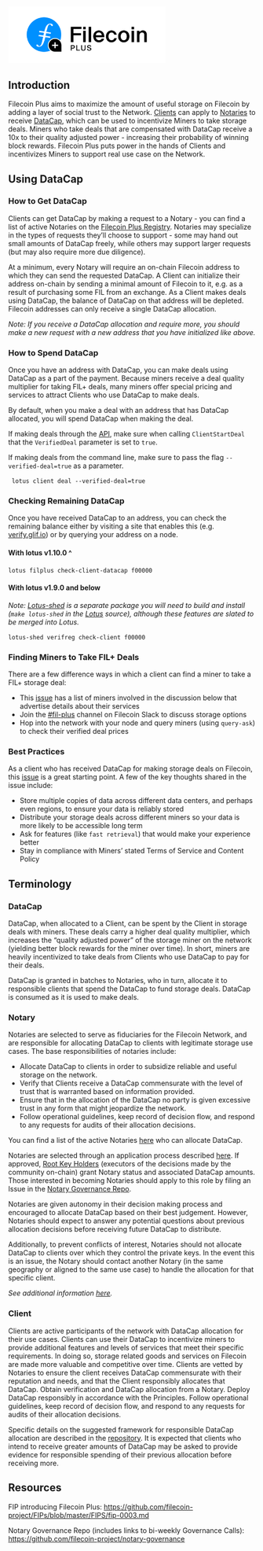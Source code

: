 <p align="left">
  <img src="docs/_media/Filecoin-plus-logo-color-dark.png" alt="Filecoin Plus Logo" width="320" />
</p>

## Introduction
Filecoin Plus aims to maximize the amount of useful storage on Filecoin by adding a layer of social trust to the Network. [Clients](#client) can apply to [Notaries](#notary) to receive [DataCap](#datacap), which can be used to incentivize Miners to take storage deals. Miners who take deals that are compensated with DataCap receive a 10x to their quality adjusted power - increasing their probability of winning block rewards. Filecoin Plus puts power in the hands of Clients and incentivizes Miners to support real use case on the Network.

## Using DataCap
### How to Get DataCap
Clients can get DataCap by making a request to a Notary - you can find a list of active Notaries on the [Filecoin Plus Registry](https://filecoinplus.on.fleek.co). Notaries may specialize in the types of requests they’ll choose to support - some may hand out small amounts of DataCap freely, while others may support larger requests (but may also require more due diligence).

At a minimum, every Notary will require an on-chain Filecoin address to which they can send the requested DataCap. A Client can initialize their address on-chain by sending a minimal amount of Filecoin to it, e.g. as a result of purchasing some FIL from an exchange. As a Client makes deals using DataCap, the balance of DataCap on that address will be depleted. Filecoin addresses can only receive a single DataCap allocation. 

_Note: If you receive a DataCap allocation and require more, you should make a new request with a new address that you have initialized like above._

### How to Spend DataCap
Once you have an address with DataCap, you can make deals using DataCap as a part of the payment. Because miners receive a deal quality multiplier for taking FIL+ deals, many miners offer special pricing and services to attract Clients who use DataCap to make deals.

By default, when you make a deal with an address that has DataCap allocated, you will spend DataCap when making the deal. 

If making deals through the [API](https://github.com/filecoin-project/lotus/blob/master/documentation/en/api-methods.md#ClientStartDeal), make sure when calling `ClientStartDeal` that the `VerifiedDeal` parameter is set to `true`. 

If making deals from the command line, make sure to pass the flag `--verified-deal=true` as a parameter.

```
 lotus client deal --verified-deal=true
```

### Checking Remaining DataCap 
Once you have received DataCap to an address, you can check the remaining balance either by visiting a site that enables this (e.g. [verify.glif.io](https://verify.glif.io/)) or by querying your address on a node. 

#### With lotus v1.10.0 ^

```
lotus filplus check-client-datacap f00000
```

#### With lotus v1.9.0 and below
_Note: [Lotus-shed](https://github.com/filecoin-project/lotus/tree/master/cmd/lotus-shed) is a separate package you will need to build and install (`make lotus-shed` in the [Lotus](https://github.com/filecoin-project/lotus) source), although these features are slated to be merged into Lotus._

```
lotus-shed verifreg check-client f00000
```

### Finding Miners to Take FIL+ Deals
There are a few difference ways in which a client can find a miner to take a FIL+ storage deal:
- This [issue](https://github.com/filecoin-project/notary-governance/issues/8) has a list of miners involved in the discussion below that advertise details about their services
- Join the [#fil-plus](https://filecoinproject.slack.com/archives/C01DLAPKDGX) channel on Filecoin Slack to discuss storage options
- Hop into the network with your node and query miners (using `query-ask`) to check their verified deal prices

### Best Practices
As a client who has received DataCap for making storage deals on Filecoin, this [issue](https://github.com/filecoin-project/notary-governance/issues/9) is a great starting point. A few of the key thoughts shared in the issue include: 

- Store multiple copies of data across different data centers, and perhaps even regions, to ensure your data is reliably stored
- Distribute your storage deals across different miners so your data is more likely to be accessible long term
- Ask for features (like `fast retrieval`) that would make your experience better
- Stay in compliance with Miners’ stated Terms of Service and Content Policy

## Terminology
### DataCap
DataCap, when allocated to a Client, can be spent by the Client in storage deals with miners. These deals carry a higher deal quality multiplier, which increases the “quality adjusted power” of the storage miner on the network (yielding better block rewards for the miner over time). In short, miners are heavily incentivized to take deals from Clients who use DataCap to pay for their deals. 

DataCap is granted in batches to Notaries, who in turn, allocate it to responsible clients that spend the DataCap to fund storage deals. DataCap is consumed as it is used to make deals. 

### Notary
Notaries are selected to serve as fiduciaries for the Filecoin Network, and are responsible for allocating DataCap to clients with legitimate storage use cases. The base responsibilities of notaries include: 
- Allocate DataCap to clients in order to subsidize reliable and useful storage on the network.
- Verify that Clients receive a DataCap commensurate with the level of trust that is warranted based on information provided.
- Ensure that in the allocation of the DataCap no party is given excessive trust in any form that might jeopardize the network.
- Follow operational guidelines, keep record of decision flow, and respond to any requests for audits of their allocation decisions.

You can find a list of the active Notaries [here](https://filecoinplus.on.fleek.co) who can allocate DataCap. 

Notaries are selected through an application process described [here](https://github.com/filecoin-project/notary-governance/tree/main/notaries#application--selection-process). If approved, [Root Key Holders](https://github.com/filecoin-project/notary-governance/tree/main/root-key-holders#overview) (executors of the decisions made by the community on-chain) grant Notary status and associated DataCap amounts. Those interested in becoming Notaries should apply to this role by filing an Issue in the [Notary Governance Repo](https://github.com/filecoin-project/notary-governance/).

Notaries are given autonomy in their decision making process and encouraged to allocate DataCap based on their best judgement. However, Notaries should expect to answer any potential questions about previous allocation decisions before receiving future DataCap to distribute. 

Additionally, to prevent conflicts of interest, Notaries should not allocate DataCap to clients over which they control the private keys. In the event this is an issue, the Notary should contact another Notary (in the same geography or aligned to the same use case) to handle the allocation for that specific client.

_See additional information [here](https://github.com/filecoin-project/notary-governance/tree/main/notaries#overview)._

### Client
Clients are active participants of the network with DataCap allocation for their use cases. Clients can use their DataCap to incentivize miners to provide additional features and levels of services that meet their specific requirements. In doing so, storage related goods and services on Filecoin are made more valuable and competitive over time. Clients are vetted by Notaries to ensure the client receives DataCap commensurate with their reputation and needs, and that the Client responsibly allocates that DataCap. Obtain verification and DataCap allocation from a Notary. Deploy DataCap responsibly in accordance with the Principles. Follow operational guidelines, keep record of decision flow, and respond to any requests for audits of their allocation decisions.

Specific details on the suggested framework for responsible DataCap allocation are described in the [repository](https://github.com/filecoin-project/notary-governance). It is expected that clients who intend to receive greater amounts of DataCap may be asked to provide evidence for responsible spending of their previous allocation before receiving more.


## Resources
FIP introducing Filecoin Plus:
https://github.com/filecoin-project/FIPs/blob/master/FIPS/fip-0003.md

Notary Governance Repo (includes links to bi-weekly Governance Calls):
https://github.com/filecoin-project/notary-governance
